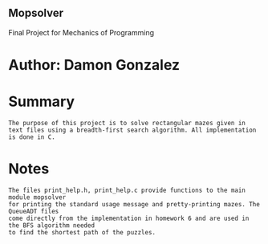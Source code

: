 ## Mopsolver

Final Project for Mechanics of Programming

# Author: Damon Gonzalez

# Summary

    The purpose of this project is to solve rectangular mazes given in
    text files using a breadth-first search algorithm. All implementation
    is done in C.

# Notes

    The files print_help.h, print_help.c provide functions to the main module mopsolver
    for printing the standard usage message and pretty-printing mazes. The QueueADT files
    come directly from the implementation in homework 6 and are used in the BFS algorithm needed
    to find the shortest path of the puzzles.

